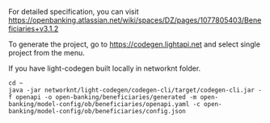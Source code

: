For detailed specification, you can visit https://openbanking.atlassian.net/wiki/spaces/DZ/pages/1077805403/Beneficiaries+v3.1.2

To generate the project, go to https://codegen.lightapi.net and select single project from the menu. 

If you have light-codegen built locally in networknt folder. 

```
cd ~
java -jar networknt/light-codegen/codegen-cli/target/codegen-cli.jar -f openapi -o open-banking/beneficiaries/generated -m open-banking/model-config/ob/beneficiaries/openapi.yaml -c open-banking/model-config/ob/beneficiaries/config.json
```

